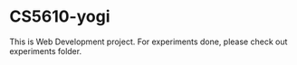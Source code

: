 # CS5610-yogi

This is Web Development project.
For experiments done, please check out experiments folder.
